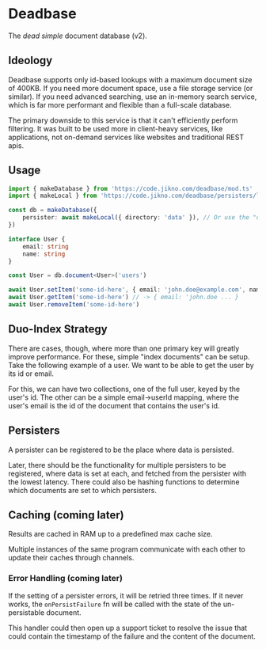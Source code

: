 # Deadbase

The _dead simple_ document database (v2).

## Ideology

Deadbase supports only id-based lookups with a maximum document size of 400KB. If you need more document space, use a file storage service
(or similar). If you need advanced searching, use an in-memory search service, which is far more performant and flexible than a full-scale
database.

The primary downside to this service is that it can't efficiently perform filtering. It was built to be used more in client-heavy services,
like applications, not on-demand services like websites and traditional REST apis.

## Usage

```ts
import { makeDatabase } from 'https://code.jikno.com/deadbase/mod.ts'
import { makeLocal } from 'https://code.jikno.com/deadbase/persisters/local/mod.ts'

const db = makeDatabase({
	persister: await makeLocal({ directory: 'data' }), // Or use the "dynamo" persister (persisters/dynamo/mod.ts)
})

interface User {
	email: string
	name: string
}

const User = db.document<User>('users')

await User.setItem('some-id-here', { email: 'john.doe@example.com', name: 'John Doe' })
await User.getItem('some-id-here') // -> { email: 'john.doe ... }
await User.removeItem('some-id-here')
```

## Duo-Index Strategy

There are cases, though, where more than one primary key will greatly improve performance. For these, simple "index documents" can be setup.
Take the following example of a user. We want to be able to get the user by its id or email.

For this, we can have two collections, one of the full user, keyed by the user's id. The other can be a simple email->userId mapping, where
the user's email is the id of the document that contains the user's id.

## Persisters

A persister can be registered to be the place where data is persisted.

Later, there should be the functionality for multiple persisters to be registered, where data is set at each, and fetched from the persister
with the lowest latency. There could also be hashing functions to determine which documents are set to which persisters.

## Caching (coming later)

Results are cached in RAM up to a predefined max cache size.

Multiple instances of the same program communicate with each other to update their caches through channels.

### Error Handling (coming later)

If the setting of a persister errors, it will be retried three times. If it never works, the `onPersistFailure` fn will be called with the
state of the un-persistable document.

This handler could then open up a support ticket to resolve the issue that could contain the timestamp of the failure and the content of the
document.
